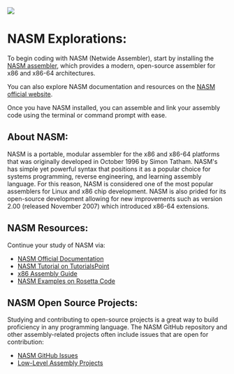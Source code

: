 <img src="https://raw.githubusercontent.com/rtoal/polyglot/master/docs/resources/nasm-logo-64.png">

# NASM Explorations:

To begin coding with NASM (Netwide Assembler), start by installing the [NASM assembler](https://www.nasm.us/), which provides a modern, open-source assembler for x86 and x86-64 architectures.

You can also explore NASM documentation and resources on the [NASM official website](https://www.nasm.us/doc/).

Once you have NASM installed, you can assemble and link your assembly code using the terminal or command prompt with ease.

## About NASM:

NASM is a portable, modular assembler for the x86 and x86-64 platforms that was originally developed in October 1996 by Simon Tatham. NASM's has simple yet powerful syntax that positions it as a popular choice for systems programming, reverse engineering, and learning assembly language. For this reason, NASM is considered one of the most popular assemblers for Linux and x86 chip development. NASM is also prided for its open-source development allowing for new improvements such as version 2.00 (released November 2007) which introduced x86-64 extensions.

## NASM Resources:

Continue your study of NASM via:

- [NASM Official Documentation](https://www.nasm.us/doc/)
- [NASM Tutorial on TutorialsPoint](https://www.tutorialspoint.com/assembly_programming/index.htm)
- [x86 Assembly Guide](https://www.cs.virginia.edu/~evans/cs216/guides/x86.html)
- [NASM Examples on Rosetta Code](https://rosettacode.org/wiki/Category:Assembly)

## NASM Open Source Projects:

Studying and contributing to open-source projects is a great way to build proficiency in any programming language. The NASM GitHub repository and other assembly-related projects often include issues that are open for contribution:

- [NASM GitHub Issues](https://github.com/netwide-assembler/nasm/issues)
- [Low-Level Assembly Projects](https://github.com/topics/assembly-language)
